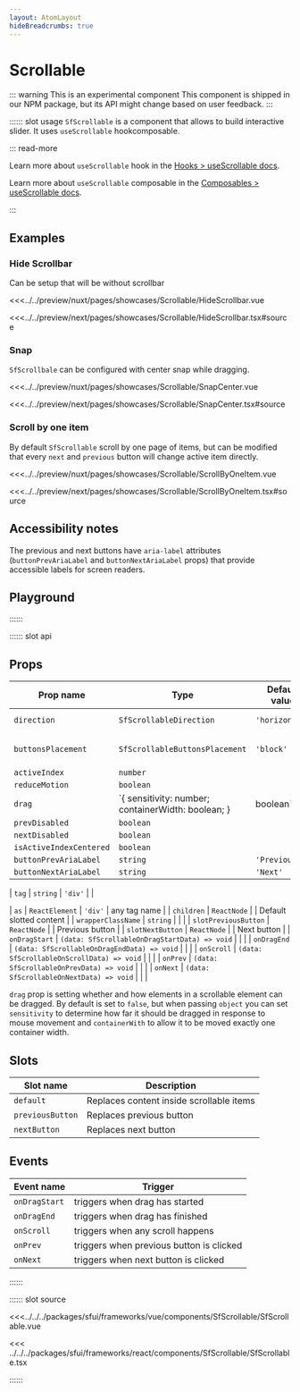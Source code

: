 ```yaml
---
layout: AtomLayout
hideBreadcrumbs: true
---
```


# Scrollable

::: warning This is an experimental component
This component is shipped in our NPM package, but its API might change based on user feedback.
:::

:::::: slot usage
`SfScrollable` is a component that allows to build interactive slider. It uses `useScrollable` <!-- react -->hook<!-- end react --><!-- vue -->composable<!-- end vue -->.

::: read-more

<!-- react -->
Learn more about `useScrollable` hook in the [Hooks > useScrollable docs](/react/hooks/useScrollable.html).
<!-- end react -->
<!-- vue -->
Learn more about `useScrollable` composable in the [Composables > useScrollable docs](/vue/hooks/useScrollable.html).
<!-- end vue -->

:::

## Examples

### Hide Scrollbar

Can be setup that will be without scrollbar

<Showcase showcase-name="Scrollable/HideScrollbar" style="min-height:240px">

<!-- vue -->
<<<../../preview/nuxt/pages/showcases/Scrollable/HideScrollbar.vue
<!-- end vue -->
<!-- react -->
<<<../../preview/next/pages/showcases/Scrollable/HideScrollbar.tsx#source
<!-- end react -->

</Showcase>

### Snap

`SfScrollbale` can be configured with center snap while dragging.

<Showcase showcase-name="Scrollable/SnapCenter" style="min-height:260px">

<!-- vue -->
<<<../../preview/nuxt/pages/showcases/Scrollable/SnapCenter.vue
<!-- end vue -->
<!-- react -->
<<<../../preview/next/pages/showcases/Scrollable/SnapCenter.tsx#source
<!-- end react -->

</Showcase>

### Scroll by one item

By default `SfScrollable` scroll by one page of items, but can be modified that every `next` and `previous` button will change active item directly.

<Showcase showcase-name="Scrollable/ScrollByOneItem" style="min-height:260px">

<!-- vue -->
<<<../../preview/nuxt/pages/showcases/Scrollable/ScrollByOneItem.vue
<!-- end vue -->
<!-- react -->
<<<../../preview/next/pages/showcases/Scrollable/ScrollByOneItem.tsx#source
<!-- end react -->

</Showcase>

## Accessibility notes

The previous and next buttons have `aria-label` attributes (`buttonPrevAriaLabel` and `buttonNextAriaLabel` props) that provide accessible labels for screen readers.

## Playground

<Generate style="height: 500px" />
::::::

:::::: slot api

## Props

| Prop name               | Type                                               | Default value  | Possible values                   |
| ----------------------- | -------------------------------------------------- | -------------- | --------------------------------- |
| `direction`             | `SfScrollableDirection`                            | `'horizontal'` | `'horizontal'`, `'vertical'`      |
| `buttonsPlacement`      | `SfScrollableButtonsPlacement`                     | `'block'`      | `'block'`, `'floating'`, `'none'` |
| `activeIndex`           | `number`                                           |                |                                   |
| `reduceMotion`          | `boolean`                                          |                |                                   |
| `drag`                  | `{ sensitivity: number; containerWidth: boolean; } | boolean`       |                                   |
| `prevDisabled`          | `boolean`                                          |                |                                   |
| `nextDisabled`          | `boolean`                                          |                |                                   |
| `isActiveIndexCentered` | `boolean`                                          |                |                                   |
| `buttonPrevAriaLabel`   | `string`                                           | `'Previous'`   |                                   |
| `buttonNextAriaLabel`   | `string`                                           | `'Next'`       |                                   |
<!-- vue -->
| `tag` | `string` | `'div'` | |
<!-- end vue -->
<!-- react -->
| `as` | `ReactElement` | `'div'` | any tag name |
| `children` | `ReactNode` | | Default slotted content |
| `wrapperClassName` | `string` | | |
| `slotPreviousButton` | `ReactNode` | | Previous button |
| `slotNextButton` | `ReactNode` | | Next button |
| `onDragStart` | `(data: SfScrollableOnDragStartData) => void` | | |
| `onDragEnd` | `(data: SfScrollableOnDragEndData) => void` | | |
| `onScroll` | `(data: SfScrollableOnScrollData) => void` | | |
| `onPrev` | `(data: SfScrollableOnPrevData) => void` | | |
| `onNext` | `(data: SfScrollableOnNextData) => void` | | |
<!-- end react -->

`drag` prop is setting whether and how elements in a scrollable element can be dragged. By default is set to `false`, but when passing `object` you can set `sensitivity` to determine how far it should be dragged in response to mouse movement and `containerWith` to allow it to be moved exactly one container width.

<!-- vue -->

## Slots

| Slot name        | Description                              |
| ---------------- | ---------------------------------------- |
| `default`        | Replaces content inside scrollable items |
| `previousButton` | Replaces previous button                 |
| `nextButton`     | Replaces next button                     |

## Events

| Event name    | Trigger                                  |
| ------------- | ---------------------------------------- |
| `onDragStart` | triggers when drag has started           |
| `onDragEnd`   | triggers when drag has finished          |
| `onScroll`    | triggers when any scroll happens         |
| `onPrev`      | triggers when previous button is clicked |
| `onNext`      | triggers when next button is clicked     |

<!-- end vue -->

::::::

:::::: slot source
<SourceCode>

<!-- vue -->
<<<../../../packages/sfui/frameworks/vue/components/SfScrollable/SfScrollable.vue
<!-- end vue -->
<!-- react -->
<<< ../../../packages/sfui/frameworks/react/components/SfScrollable/SfScrollable.tsx
<!-- end react -->

</SourceCode>
::::::
